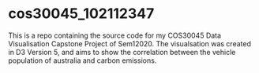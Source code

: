 # cos30045_102112347
This is a repo containing the source code for my COS30045 Data Visualisation Capstone Project of Sem12020.
The visualsation was created in D3 Version 5, and aims to show the correlation between the 
vehicle population of australia and carbon emissions.
